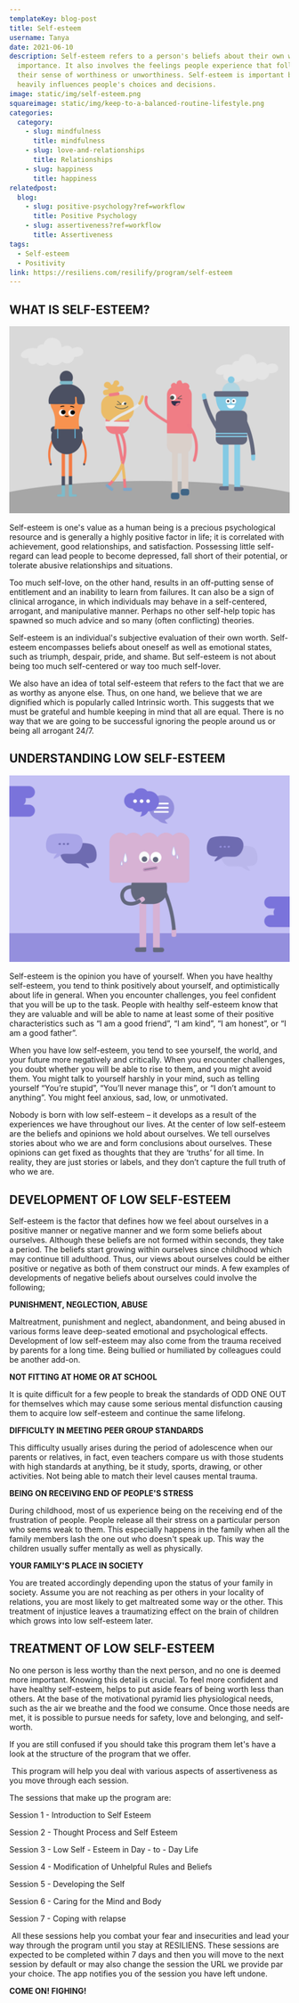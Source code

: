 ```yaml
---
templateKey: blog-post
title: Self-esteem
username: Tanya
date: 2021-06-10
description: Self-esteem refers to a person's beliefs about their own worth and
  importance. It also involves the feelings people experience that follows from
  their sense of worthiness or unworthiness. Self-esteem is important because it
  heavily influences people's choices and decisions.
image: static/img/self-esteem.png
squareimage: static/img/keep-to-a-balanced-routine-lifestyle.png
categories:
  category:
    - slug: mindfulness
      title: mindfulness
    - slug: love-and-relationships
      title: Relationships
    - slug: happiness
      title: happiness
relatedpost:
  blog:
    - slug: positive-psychology?ref=workflow
      title: Positive Psychology
    - slug: assertiveness?ref=workflow
      title: Assertiveness
tags:
  - Self-esteem
  - Positivity
link: https://resiliens.com/resilify/program/self-esteem
---
```

<!--StartFragment-->

## **WHAT IS SELF-ESTEEM?**

![](static/img/encouraging-contact-with-others.png)

Self-esteem is one's value as a human being is a precious psychological resource and is generally a highly positive factor in life; it is correlated with achievement, good relationships, and satisfaction. Possessing little self-regard can lead people to become depressed, fall short of their potential, or tolerate abusive relationships and situations.

Too much self-love, on the other hand, results in an off-putting sense of entitlement and an inability to learn from failures. It can also be a sign of clinical [](https://www.psychologytoday.com/us/basics/narcissism "Psychology Today looks at narcissism")arrogance, in which individuals may behave in a self-centered, arrogant, and manipulative manner. Perhaps no other self-help topic has spawned so much advice and so many (often conflicting) theories.

Self-esteem is an individual's subjective evaluation of their own worth. Self-esteem encompasses beliefs about oneself as well as emotional states, such as triumph, despair, pride, and shame. But self-esteem is not about being too much self-centered or way too much self-lover.

We also have an idea of total self-esteem that refers to the fact that we are as worthy as anyone else. Thus, on one hand, we believe that we are dignified which is popularly called Intrinsic worth. This suggests that we must be grateful and humble keeping in mind that all are equal. There is no way that we are going to be successful ignoring the people around us or being all arrogant 24/7.

## **UNDERSTANDING LOW SELF-ESTEEM**

![](static/img/defensive-pessimism.png)

Self-esteem is the opinion you have of yourself. When you have healthy self-esteem, you tend to think positively about yourself, and optimistically about life in general. When you encounter challenges, you feel confident that you will be up to the task. People with healthy self-esteem know that they are valuable and will be able to name at least some of their positive characteristics such as “I am a good friend”, “I am kind”, “I am honest”, or “I am a good father”.

When you have low self-esteem, you tend to see yourself, the world, and your future more negatively and critically. When you encounter challenges, you doubt whether you will be able to rise to them, and you might avoid them. You might talk to yourself harshly in your mind, such as telling yourself “You’re stupid”, “You’ll never manage this”, or “I don’t amount to anything”. You might feel anxious, sad, low, or unmotivated.

Nobody is born with low self-esteem – it develops as a result of the experiences we have throughout our lives. At the center of low self-esteem are the beliefs and opinions we hold about ourselves. We tell ourselves stories about who we are and form conclusions about ourselves. These opinions can get fixed as thoughts that they are ‘truths’ for all time. In reality, they are just stories or labels, and they don’t capture the full truth of who we are.

## **DEVELOPMENT OF LOW SELF-ESTEEM**

Self-esteem is the factor that defines how we feel about ourselves in a positive manner or negative manner and we form some beliefs about ourselves. Although these beliefs are not formed within seconds, they take a period. The beliefs start growing within ourselves since childhood which may continue till adulthood. Thus, our views about ourselves could be either positive or negative as both of them construct our minds. A few examples of developments of negative beliefs about ourselves could involve the following;

**PUNISHMENT, NEGLECTION, ABUSE**

Maltreatment, punishment and neglect, abandonment, and being abused in various forms leave deep-seated emotional and psychological effects. Development of low self-esteem may also come from the trauma received by parents for a long time. Being bullied or humiliated by colleagues could be another add-on.

**NOT FITTING AT HOME OR AT SCHOOL**

It is quite difficult for a few people to break the standards of ODD ONE OUT for themselves which may cause some serious mental disfunction causing them to acquire low self-esteem and continue the same lifelong.

**DIFFICULTY IN MEETING PEER GROUP STANDARDS**

This difficulty usually arises during the period of adolescence when our parents or relatives, in fact, even teachers compare us with those students with high standards at anything, be it study, sports, drawing, or other activities. Not being able to match their level causes mental trauma.

**BEING ON RECEIVING END OF PEOPLE'S STRESS**

During childhood, most of us experience being on the receiving end of the frustration of people. People release all their stress on a particular person who seems weak to them. This especially happens in the family when all the family members lash the one out who doesn't speak up. This way the children usually suffer mentally as well as physically.

**YOUR FAMILY'S PLACE IN SOCIETY**

You are treated accordingly depending upon the status of your family in society. Assume you are not reaching as per others in your locality of relations, you are most likely to get maltreated some way or the other. This treatment of injustice leaves a traumatizing effect on the brain of children which grows into low self-esteem later.

## **TREATMENT OF LOW SELF-ESTEEM**

No one person is less worthy than the next person, and no one is deemed more important. Knowing this detail is crucial. To feel more confident and have healthy self-esteem, helps to put aside fears of being worth less than others. At the base of the motivational pyramid lies physiological needs, such as the air we breathe and the food we consume. Once those needs are met, it is possible to pursue needs for safety, love and belonging, and self-worth.

If you are still confused if you should take this program them let's have a look at the structure of the program that we offer. 

 This program will help you deal with various aspects of assertiveness as you move through each session.

The sessions that make up the program are: 

Session 1 - Introduction to Self Esteem

Session 2 - Thought Process and Self Esteem

Session 3 - Low Self - Esteem in Day - to - Day Life

Session 4 - Modification of Unhelpful Rules and Beliefs

Session 5 - Developing the Self

Session 6 - Caring for the Mind and Body

Session 7 - Coping with relapse

 All these sessions help you combat your fear and insecurities and lead your way through the program until you stay at RESILIENS. These sessions are expected to be completed within 7 days and then you will move to the next session by default or may also change the session the URL we provide par your choice. The app notifies you of the session you have left undone. 

**COME ON! FIGHING!**

<!--EndFragment-->